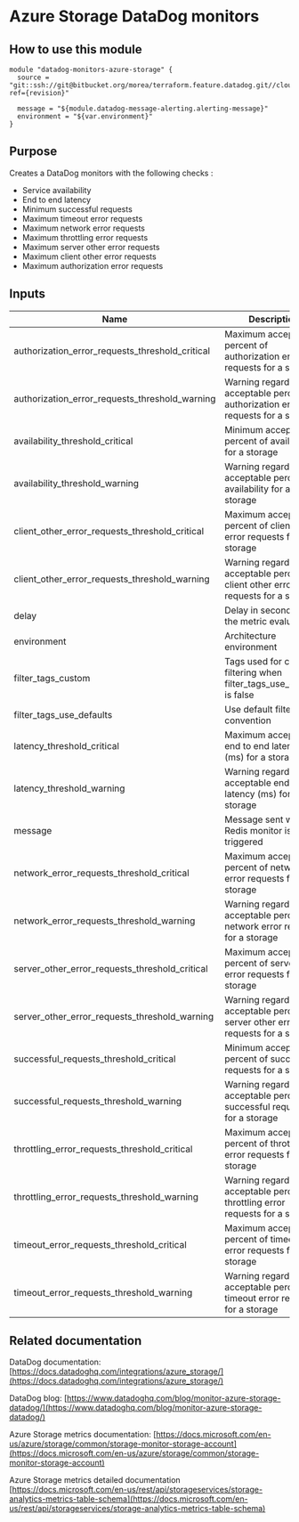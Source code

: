 Azure Storage DataDog monitors
==============================

How to use this module
----------------------

```
module "datadog-monitors-azure-storage" {
  source = "git::ssh://git@bitbucket.org/morea/terraform.feature.datadog.git//cloud/azure/storage?ref={revision}"

  message = "${module.datadog-message-alerting.alerting-message}"
  environment = "${var.environment}"
}
```

Purpose
-------
Creates a DataDog monitors with the following checks :

* Service availability
* End to end latency
* Minimum successful requests
* Maximum timeout error requests
* Maximum network error requests
* Maximum throttling error requests
* Maximum server other error requests
* Maximum client other error requests
* Maximum authorization error requests

Inputs
------

| Name | Description | Type | Default | Required |
|------|-------------|:----:|:-----:|:-----:|
| authorization_error_requests_threshold_critical | Maximum acceptable percent of authorization error requests for a storage | string | `50` | no |
| authorization_error_requests_threshold_warning | Warning regarding acceptable percent of authorization error requests for a storage | string | `15` | no |
| availability_threshold_critical | Minimum acceptable percent of availability for a storage | string | `50` | no |
| availability_threshold_warning | Warning regarding acceptable percent of availability for a storage | string | `90` | no |
| client_other_error_requests_threshold_critical | Maximum acceptable percent of client other error requests for a storage | string | `50` | no |
| client_other_error_requests_threshold_warning | Warning regarding acceptable percent of client other error requests for a storage | string | `15` | no |
| delay | Delay in seconds for the metric evaluation | string | `600` | no |
| environment | Architecture environment | string | - | yes |
| filter_tags_custom | Tags used for custom filtering when filter_tags_use_defaults is false | string | `*` | no |
| filter_tags_use_defaults | Use default filter tags convention | string | `true` | no |
| latency_threshold_critical | Maximum acceptable end to end latency (ms) for a storage | string | `2000` | no |
| latency_threshold_warning | Warning regarding acceptable end to end latency (ms) for a storage | string | `1000` | no |
| message | Message sent when a Redis monitor is triggered | string | - | yes |
| network_error_requests_threshold_critical | Maximum acceptable percent of network error requests for a storage | string | `50` | no |
| network_error_requests_threshold_warning | Warning regarding acceptable percent of network error requests for a storage | string | `5` | no |
| server_other_error_requests_threshold_critical | Maximum acceptable percent of server other error requests for a storage | string | `50` | no |
| server_other_error_requests_threshold_warning | Warning regarding acceptable percent of server other error requests for a storage | string | `10` | no |
| successful_requests_threshold_critical | Minimum acceptable percent of successful requests for a storage | string | `50` | no |
| successful_requests_threshold_warning | Warning regarding acceptable percent of successful requests for a storage | string | `90` | no |
| throttling_error_requests_threshold_critical | Maximum acceptable percent of throttling error requests for a storage | string | `50` | no |
| throttling_error_requests_threshold_warning | Warning regarding acceptable percent of throttling error requests for a storage | string | `10` | no |
| timeout_error_requests_threshold_critical | Maximum acceptable percent of timeout error requests for a storage | string | `50` | no |
| timeout_error_requests_threshold_warning | Warning regarding acceptable percent of timeout error requests for a storage | string | `5` | no |

Related documentation
---------------------

DataDog documentation: [https://docs.datadoghq.com/integrations/azure_storage/](https://docs.datadoghq.com/integrations/azure_storage/)

DataDog blog: [https://www.datadoghq.com/blog/monitor-azure-storage-datadog/](https://www.datadoghq.com/blog/monitor-azure-storage-datadog/)

Azure Storage metrics documentation: [https://docs.microsoft.com/en-us/azure/storage/common/storage-monitor-storage-account](https://docs.microsoft.com/en-us/azure/storage/common/storage-monitor-storage-account)

Azure Storage metrics detailed documentation [https://docs.microsoft.com/en-us/rest/api/storageservices/storage-analytics-metrics-table-schema](https://docs.microsoft.com/en-us/rest/api/storageservices/storage-analytics-metrics-table-schema)
